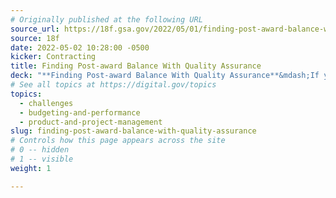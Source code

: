 ```yaml
---
# Originally published at the following URL
source_url: https://18f.gsa.gov/2022/05/01/finding-post-award-balance-with-quality-assurance/
source: 18f
date: 2022-05-02 10:28:00 -0500
kicker: Contracting
title: Finding Post-award Balance With Quality Assurance
deck: "**Finding Post-award Balance With Quality Assurance**&mdash;If you’re one of the many federal employees carrying out your mission through contracting, you might have an important question: how do I know if my contractor is doing a good job? Even if you don't have a strong technical background, there are steps you can take to build your confidence in the project’s maintainability and sustainability."
# See all topics at https://digital.gov/topics
topics:
  - challenges
  - budgeting-and-performance
  - product-and-project-management
slug: finding-post-award-balance-with-quality-assurance
# Controls how this page appears across the site
# 0 -- hidden
# 1 -- visible
weight: 1

---
```

